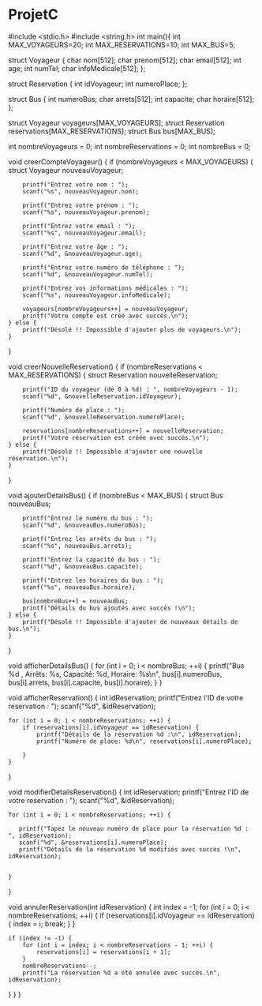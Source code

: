 # ProjetC
#include <stdio.h>
#include <string.h>
int main(){
int MAX_VOYAGEURS=20;
int MAX_RESERVATIONS=10;
int MAX_BUS=5;

struct Voyageur {
    char nom[512];
    char prenom[512];
    char email[512];
    int age;
    int numTel;
    char infoMedicale[512];
};

struct Reservation {
    int idVoyageur;
    int numeroPlace;
};

struct Bus {
    int numeroBus;
    char arrets[512];
    int capacite;
    char horaire[512];
};

struct Voyageur voyageurs[MAX_VOYAGEURS];
struct Reservation reservations[MAX_RESERVATIONS];
struct Bus bus[MAX_BUS];

int nombreVoyageurs = 0;
int nombreReservations = 0;
int nombreBus = 0;

void creerCompteVoyageur() {
    if (nombreVoyageurs < MAX_VOYAGEURS) {
        struct Voyageur nouveauVoyageur;

        printf("Entrez votre nom : ");
        scanf("%s", nouveauVoyageur.nom);

        printf("Entrez votre prénom : ");
        scanf("%s", nouveauVoyageur.prenom);

        printf("Entrez votre email : ");
        scanf("%s", nouveauVoyageur.email);

        printf("Entrez votre âge : ");
        scanf("%d", &nouveauVoyageur.age);

        printf("Entrez votre numéro de téléphone : ");
        scanf("%d", &nouveauVoyageur.numTel);

        printf("Entrez vos informations médicales : ");
        scanf("%s", nouveauVoyageur.infoMedicale);

        voyageurs[nombreVoyageurs++] = nouveauVoyageur;
        printf("Votre compte est créé avec succès.\n");
    } else {
        printf("Désolé !! Impossible d'ajouter plus de voyageurs.\n");
    }
}

void creerNouvelleReservation() {
    if (nombreReservations < MAX_RESERVATIONS) {
        struct Reservation nouvelleReservation;

        printf("ID du voyageur (de 0 à %d) : ", nombreVoyageurs - 1);
        scanf("%d", &nouvelleReservation.idVoyageur);

        printf("Numéro de place : ");
        scanf("%d", &nouvelleReservation.numeroPlace);

        reservations[nombreReservations++] = nouvelleReservation;
        printf("Votre réservation est créée avec succès.\n");
    } else {
        printf("Désolé !! Impossible d'ajouter une nouvelle réservation.\n");
    }
}

void ajouterDetailsBus() {
    if (nombreBus < MAX_BUS) {
        struct Bus nouveauBus;

        printf("Entrez le numéro du bus : ");
        scanf("%d", &nouveauBus.numeroBus);

        printf("Entrez les arrêts du bus : ");
        scanf("%s", nouveauBus.arrets);

        printf("Entrez la capacité du bus : ");
        scanf("%d", &nouveauBus.capacite);

        printf("Entrez les horaires du bus : ");
        scanf("%s", nouveauBus.horaire);

        bus[nombreBus++] = nouveauBus;
        printf("Détails du bus ajoutés avec succès !\n");
    } else {
        printf("Désolé !! Impossible d'ajouter de nouveaux détails de bus.\n");
    }
}

void afficherDetailsBus() {
    for (int i = 0; i < nombreBus; ++i) {
        printf("Bus %d , Arrêts: %s, Capacité: %d, Horaire: %s\n",
               bus[i].numeroBus, bus[i].arrets, bus[i].capacite, bus[i].horaire);
    }
}


void afficherReservation() {
    int idReservation;
    printf("Entrez l'ID de votre reservation : ");
    scanf("%d", &idReservation);

    for (int i = 0; i < nombreReservations; ++i) {
        if (reservations[i].idVoyageur == idReservation) {
            printf("Détails de la réservation %d :\n", idReservation);
            printf("Numéro de place: %d\n", reservations[i].numeroPlace);
        
        }
    }
}

void modifierDetailsReservation() {
    int idReservation;
    printf("Entrez l'ID de votre reservation : ");
    scanf("%d", &idReservation);

    for (int i = 0; i < nombreReservations; ++i) {
       
       printf("Tapez le nouveau numéro de place pour la réservation %d : ", idReservation);
       scanf("%d", &reservations[i].numeroPlace);
       printf("Détails de la réservation %d modifiés avec succès !\n", idReservation);
    
        
    }
} 

void annulerReservation(int idReservation) {
    int index = -1;
    for (int i = 0; i < nombreReservations; ++i) {
        if (reservations[i].idVoyageur == idReservation) {
            index = i;
            break;
        }
    }

    if (index != -1) {
        for (int i = index; i < nombreReservations - 1; ++i) {
            reservations[i] = reservations[i + 1];
        }
        nombreReservations--;
        printf("La réservation %d a été annulée avec succès.\n", idReservation);
   }
}
}

